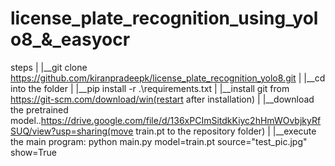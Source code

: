 # license_plate_recognition_using_yolo8_&_easyocr

steps
|
|__git clone https://github.com/kiranpradeepk/license_plate_recognition_yolo8.git
|
|__cd into the folder
|
|__pip install -r .\requirements.txt
|
|__install git from https://git-scm.com/download/win(restart after installation)
|
|__download the pretrained model..https://drive.google.com/file/d/136xPCImSitdkKiyc2hHmWOvbjkyRfSUQ/view?usp=sharing(move train.pt to the repository folder)
|
|__execute the main program: python main.py model=train.pt source="test_pic.jpg" show=True
